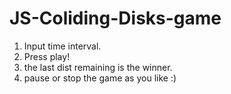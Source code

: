 # JS-Coliding-Disks-game

1. Input time interval.
2. Press play!
3. the last dist remaining is the winner.
4. pause or stop the game as you like :)